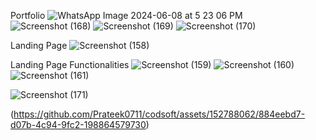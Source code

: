 Portfolio
![WhatsApp Image 2024-06-08 at 5 23 06 PM](https://github.com/Prateek0711/codsoft/assets/152788062/aced1561-2847-4a7c-9ea8-fb3121eea5df)
![Screenshot (168)](https://github.com/Prateek0711/codsoft/assets/152788062/b115acd4-f1b8-4389-9b51-29294869ef98)
![Screenshot (169)](https://github.com/Prateek0711/codsoft/assets/152788062/589a1c99-6055-4885-8f08-d8cf300ca082)
![Screenshot (170)](https://github.com/Prateek0711/codsoft/assets/152788062/e200d43d-5d19-4d08-aae0-b98784ba5fbd)

Landing Page
![Screenshot (158)](https://github.com/Prateek0711/codsoft/assets/152788062/82db5208-5d8a-41b7-bc89-b22d768cb5c3)

Landing Page Functionalities
![Screenshot (159)](https://github.com/Prateek0711/codsoft/assets/152788062/7bd20859-9f05-4117-8aa0-d545613832eb)
![Screenshot (160)](https://github.com/Prateek0711/codsoft/assets/152788062/57b2dfe3-2aa8-4ce8-9184-4942e3266325)
![Screenshot (161)](https://github.com/Prateek0711/codsoft/assets/152788062/122321b9-0436-4db0-b180-7b1fc22d887e)

![Screenshot (171)](https://github.com/Prateek0711/codsoft/assets/152788062/82b223c3-5504-4e28-8213-91204abf123e)

(https://github.com/Prateek0711/codsoft/assets/152788062/884eebd7-d07b-4c94-9fc2-198864579730)
